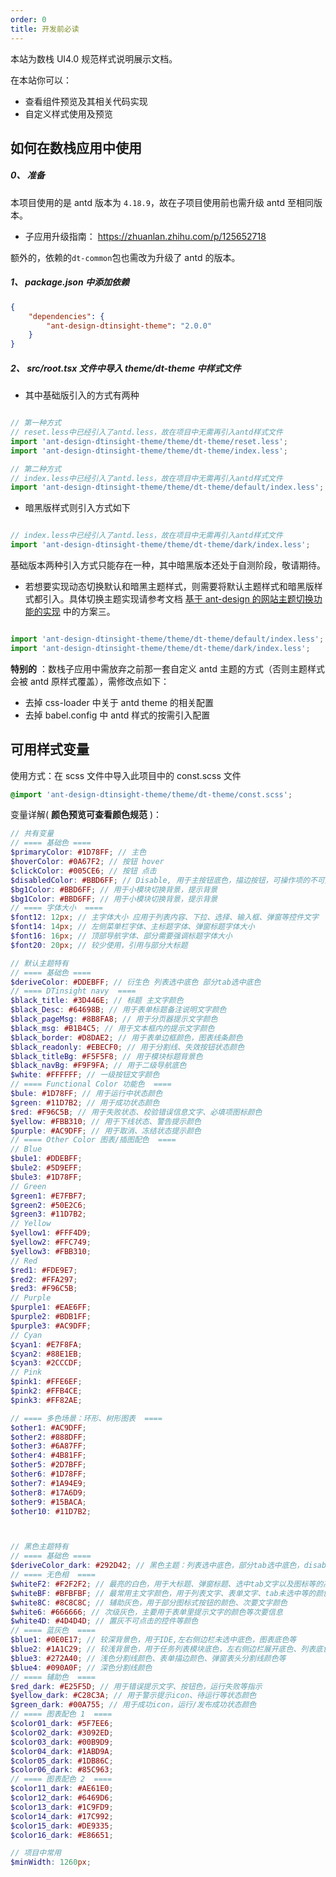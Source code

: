 ```yaml
---
order: 0
title: 开发前必读
---
```


本站为数栈 UI4.0 规范样式说明展示文档。

在本站你可以：

- 查看组件预览及其相关代码实现
- 自定义样式使用及预览

## 如何在数栈应用中使用

##### 0、 准备

本项目使用的是 antd 版本为 `4.18.9`，故在子项目使用前也需升级 antd 至相同版本。

- 子应用升级指南： https://zhuanlan.zhihu.com/p/125652718

额外的，依赖的`dt-common`包也需改为升级了 antd 的版本。

##### 1、 package.json 中添加依赖

``` json
{
    "dependencies": {
        "ant-design-dtinsight-theme": "2.0.0"
    }
}
```

##### 2、 src/root.tsx 文件中导入 theme/dt-theme 中样式文件

- 其中基础版引入的方式有两种 

``` javascript

// 第一种方式
// reset.less中已经引入了antd.less，故在项目中无需再引入antd样式文件
import 'ant-design-dtinsight-theme/theme/dt-theme/reset.less';
import 'ant-design-dtinsight-theme/theme/dt-theme/index.less';

// 第二种方式
// index.less中已经引入了antd.less，故在项目中无需再引入antd样式文件
import 'ant-design-dtinsight-theme/theme/dt-theme/default/index.less';

```

- 暗黑版样式则引入方式如下

``` javascript

// index.less中已经引入了antd.less，故在项目中无需再引入antd样式文件
import 'ant-design-dtinsight-theme/theme/dt-theme/dark/index.less';

```

基础版本两种引入方式只能存在一种，其中暗黑版本还处于自测阶段，敬请期待。

- 若想要实现动态切换默认和暗黑主题样式，则需要将默认主题样式和暗黑版样式都引入。具体切换主题实现请参考文档 [基于 ant-design 的网站主题切换功能的实现](https://github.com/Erindcl/antd-theme-switch-demo/blob/master/doc.md) 中的方案三。

``` javascript

import 'ant-design-dtinsight-theme/theme/dt-theme/default/index.less';
import 'ant-design-dtinsight-theme/theme/dt-theme/dark/index.less';

```

**特别的** ：数栈子应用中需放弃之前那一套自定义 antd 主题的方式（否则主题样式会被 antd 原样式覆盖），需修改点如下：

- 去掉 css-loader 中关于 antd theme 的相关配置
- 去掉 babel.config 中 antd 样式的按需引入配置

## 可用样式变量

使用方式：在 scss 文件中导入此项目中的 const.scss 文件

``` scss
@import 'ant-design-dtinsight-theme/theme/dt-theme/const.scss';
```

变量详解( **颜色预览可查看颜色规范** )：

```scss
// 共有变量
// ==== 基础色 ====
$primaryColor: #1D78FF; // 主色
$hoverColor: #0A67F2; // 按钮 hover
$clickColor: #005CE6; // 按钮 点击
$disabledColor: #BBD6FF; // Disable, 用于主按钮底色，描边按钮，可操作项的不可用状态填充色
$bg1Color: #BBD6FF; // 用于小模块切换背景，提示背景
$bg1Color: #BBD6FF; // 用于小模块切换背景，提示背景
// ==== 字体大小  ====
$font12: 12px; // 主字体大小 应用于列表内容、下拉、选择、输入框、弹窗等控件文字
$font14: 14px; // 左侧菜单栏字体、主标题字体、弹窗标题字体大小
$font16: 16px; // 顶部导航字体、部分需要强调标题字体大小
$font20: 20px; // 较少使用，引用与部分大标题

// 默认主题特有
// ==== 基础色 ====
$deriveColor: #DDEBFF; // 衍生色 列表选中底色 部分tab选中底色
// ==== DTinsight navy  ====
$black_title: #3D446E; // 标题 主文字颜色
$black_Desc: #64698B; // 用于表单标题备注说明文字颜色
$black_pageMsg: #8B8FA8; // 用于分页器提示文字颜色
$black_msg: #B1B4C5; // 用于文本框内的提示文字颜色
$black_border: #D8DAE2; // 用于表单边框颜色，图表线条颜色
$black_readonly: #EBECF0; // 用于分割线、失效按钮状态颜色
$black_titleBg: #F5F5F8; // 用于模块标题背景色
$black_navBg: #F9F9FA; // 用于二级导航底色
$white: #FFFFFF; // 一级按钮文字颜色
// ==== Functional Color 功能色  ====
$bule: #1D78FF; // 用于运行中状态颜色
$green: #11D7B2; // 用于成功状态颜色
$red: #F96C5B; // 用于失败状态、校验错误信息文字、必填项图标颜色
$yellow: #FBB310; // 用于下线状态、警告提示颜色
$purple: #AC9DFF; // 用于取消、冻结状态提示颜色
// ==== Other Color 图表/插图配色  ====
// Blue
$bule1: #DDEBFF;
$bule2: #5D9EFF;
$bule3: #1D78FF;
// Green
$green1: #E7FBF7;
$green2: #50E2C6;
$green3: #11D7B2;
// Yellow
$yellow1: #FFF4D9;
$yellow2: #FFC749;
$yellow3: #FBB310;
// Red
$red1: #FDE9E7;
$red2: #FFA297;
$red3: #F96C5B;
// Purple
$purple1: #EAE6FF;
$purple2: #BDB1FF;
$purple3: #AC9DFF;
// Cyan
$cyan1: #E7F8FA;
$cyan2: #88E1EB;
$cyan3: #2CCCDF;
// Pink
$pink1: #FFE6EF;
$pink2: #FFB4CE;
$pink3: #FF82AE;

// ==== 多色场景：环形、树形图表  ====
$other1: #AC9DFF;
$other2: #888DFF;
$other3: #6A87FF;
$other4: #4B81FF;
$other5: #2D7BFF;
$other6: #1D78FF;
$other7: #1A94E9;
$other8: #17A6D9;
$other9: #15BACA;
$other10: #11D7B2;



// 黑色主题特有
// ==== 基础色 ====
$deriveColor_dark: #292D42; // 黑色主题：列表选中底色，部分tab选中底色，disable按钮底色
// ==== 无色相  ====
$whiteF2: #F2F2F2; // 最亮的白色，用于大标题、弹窗标题、选中tab文字以及图标等的高亮颜色
$whiteBF: #BFBFBF; // 最常用主文字颜色，用于列表文字、表单文字、tab未选中等的颜色
$white8C: #8C8C8C; // 辅助灰色，用于部分图标式按钮的颜色、次要文字颜色
$white6: #666666; // 次级灰色，主要用于表单里提示文字的颜色等次要信息
$white4D: #4D4D4D; // 置灰不可点击的控件等颜色
// ==== 蓝灰色  ====
$blue1: #0E0E17; // 较深背景色，用于IDE,左右侧边栏未选中底色，图表底色等
$blue2: #1A1C29; // 较浅背景色，用于任务列表模块底色，左右侧边栏展开底色、列表底色、表单底色等
$blue3: #272A40; // 浅色分割线颜色、表单描边颜色、弹窗表头分割线颜色等
$blue4: #090A0F; // 深色分割线颜色
// ==== 辅助色  ====
$red_dark: #E25F5D; // 用于错误提示文字、按钮色，运行失败等指示
$yellow_dark: #C28C3A; // 用于警示提示icon、待运行等状态颜色
$green_dark: #00A755; // 用于成功icon，运行/发布成功状态颜色
// ==== 图表配色 1  ====
$color01_dark: #5F7EE6;
$color02_dark: #3092ED;
$color03_dark: #00B9D9;
$color04_dark: #1ABD9A;
$color05_dark: #1DB86C;
$color06_dark: #85C963;
// ==== 图表配色 2  ====
$color11_dark: #AE61E0;
$color12_dark: #6469D6;
$color13_dark: #1C9FD9;
$color14_dark: #17C992;
$color15_dark: #DE9335;
$color16_dark: #E86651;

// 项目中常用
$minWidth: 1260px;
```
